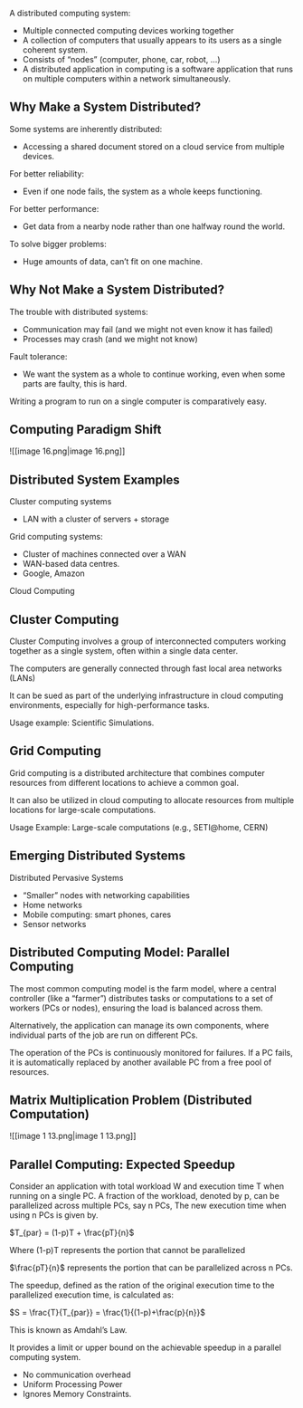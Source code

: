   

A distributed computing system:

- Multiple connected computing devices working together
- A collection of computers that usually appears to its users as a single coherent system.
- Consists of “nodes” (computer, phone, car, robot, …)
- A distributed application in computing is a software application that runs on multiple computers within a network simultaneously.

## Why Make a System Distributed?

Some systems are inherently distributed:

- Accessing a shared document stored on a cloud service from multiple devices.

For better reliability:

- Even if one node fails, the system as a whole keeps functioning.

For better performance:

- Get data from a nearby node rather than one halfway round the world.

To solve bigger problems:

- Huge amounts of data, can’t fit on one machine.

## Why Not Make a System Distributed?

The trouble with distributed systems:

- Communication may fail (and we might not even know it has failed)
- Processes may crash (and we might not know)

Fault tolerance:

- We want the system as a whole to continue working, even when some parts are faulty, this is hard.

Writing a program to run on a single computer is comparatively easy.

## Computing Paradigm Shift

![[image 16.png|image 16.png]]

## Distributed System Examples

Cluster computing systems

- LAN with a cluster of servers + storage

Grid computing systems:

- Cluster of machines connected over a WAN
- WAN-based data centres.
- Google, Amazon

Cloud Computing

## Cluster Computing

Cluster Computing involves a group of interconnected computers working together as a single system, often within a single data center.

The computers are generally connected through fast local area networks (LANs)

It can be sued as part of the underlying infrastructure in cloud computing environments, especially for high-performance tasks.

Usage example: Scientific Simulations.

## Grid Computing

Grid computing is a distributed architecture that combines computer resources from different locations to achieve a common goal.

It can also be utilized in cloud computing to allocate resources from multiple locations for large-scale computations.

Usage Example: Large-scale computations (e.g., SETI@home, CERN)

## Emerging Distributed Systems

Distributed Pervasive Systems

- “Smaller” nodes with networking capabilities
- Home networks
- Mobile computing: smart phones, cares
- Sensor networks

## Distributed Computing Model: Parallel Computing

The most common computing model is the farm model, where a central controller (like a “farmer”) distributes tasks or computations to a set of workers (PCs or nodes), ensuring the load is balanced across them.

Alternatively, the application can manage its own components, where individual parts of the job are run on different PCs.

The operation of the PCs is continuously monitored for failures. If a PC fails, it is automatically replaced by another available PC from a free pool of resources.

## Matrix Multiplication Problem (Distributed Computation)

![[image 1 13.png|image 1 13.png]]

## Parallel Computing: Expected Speedup

Consider an application with total workload W and execution time T when running on a single PC. A fraction of the workload, denoted by p, can be parallelized across multiple PCs, say n PCs, The new execution time when using n PCs is given by.

$T_{par} = (1-p)T + \frac{pT}{n}$﻿

Where (1-p)T represents the portion that cannot be parallelized

$\frac{pT}{n}$﻿ represents the portion that can be parallelized across n PCs.

The speedup, defined as the ration of the original execution time to the parallelized execution time, is calculated as:

$S = \frac{T}{T_{par}} = \frac{1}{(1-p)+\frac{p}{n}}$﻿

This is known as Amdahl’s Law.

It provides a limit or upper bound on the achievable speedup in a parallel computing system.

- No communication overhead
- Uniform Processing Power
- Ignores Memory Constraints.